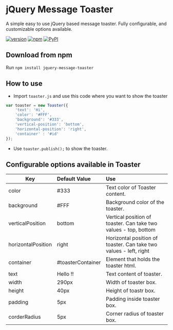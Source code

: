 # jQuery Message Toaster
A simple easy to use jQuery based message toaster. Fully configurable, and customizable options available.

[![version](https://img.shields.io/badge/version-v0.0.1-orange.svg)]()
[![npm](https://img.shields.io/npm/l/express.svg)]()
[![PyPI](https://img.shields.io/badge/status-stable-brightgreen.svg)]()

## Download from npm
Run `npm install jquery-message-toaster`

## How to use

- Import `toaster.js` and use this code where you want to show the toaster

```Javascript
var toaster = new Toaster({
    'text': 'Hi',
    'color': '#FFF',
    'background': '#333',
    'vertical-position': 'bottom',
    'horizontal-position': 'right',
    'container' : '#id'
});
```

- Use `toaster.publish();` to show the toaster.

## Configurable options available in Toaster

| Key               | Default Value       | Use                                                                 |
| ------------------|:--------------------| :-------------------------------------------------------------------|
| color             | #333                | Text color of Toaster content.                                      |
| background        | #FFF                | Background color of the toaster.                                    |
| verticalPosition  | bottom              | Vertical position of toaster. Can take two values - top, bottom     |
| horizontalPosition| right               | Horizontal position of toaster. Can take two values - left, right   |
| container         | #toasterContainer   | Element that holds the toaster html.                                |
| text              | Hello !!            | Text content of toaster.                                            |
| width             | 290px               | Width of toaster box.                                               |
| height            | 40px                | Height of toastr box.                                               |
| padding           | 5px                 | Padding inside toaster box.                                         |
| corderRadius      | 5px                 | Corner radius of toaster box.                                       |
